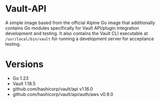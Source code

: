 # Vault-API

A simple image based from the official Alpine Go image that additionally contains Go modules specifically for Vault API/plugin integration development and testing. It also contains the Vault CLI executable at `/usr/local/bin/vault` for running a development server for acceptance testing.

# Versions

- Go 1.23
- Vault 1.18.5
- github.com/hashicorp/vault/api v1.16.0
- github.com/hashicorp/vault/api/auth/aws v0.9.0
